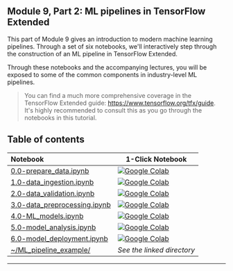 ## Module 9, Part 2: ML pipelines in TensorFlow Extended

This part of Module 9 gives an introduction to modern machine learning pipelines. Through a set of six notebooks, we'll interactively step through the construction of an ML pipeline in TensorFlow Extended.

Through these notebooks and the accompanying lectures, you will be exposed to some of the common components in industry-level ML pipelines. 

> You can find a much more comprehensive coverage in the TensorFlow Extended guide: https://www.tensorflow.org/tfx/guide. It's highly recommended to consult this as you go through the notebooks in this tutorial. 

## Table of contents

| Notebook    |      1-Click Notebook      |
|:----------|------|
|  [0.0-prepare_data.ipynb](https://nbviewer.org/github/alu042/DAT255-2022/blob/master/Module-9-2-TensorFlow_Extended/nbs/0.0-prepare_data.ipynb)  | [![Google Colab](https://colab.research.google.com/assets/colab-badge.svg)](https://colab.research.google.com/github/alu042/DAT255-2022/blob/master/Module-9-2-TensorFlow_Extended/nbs/0.0-prepare_data.ipynb)
| [1.0-data_ingestion.ipynb](https://nbviewer.org/github/alu042/DAT255-2022/blob/master/Module-9-2-TensorFlow_Extended/nbs/1.0-data_ingestion.ipynb) | [![Google Colab](https://colab.research.google.com/assets/colab-badge.svg)](https://colab.research.google.com/github/alu042/DAT255-2022/blob/master/Module-9-2-TensorFlow_Extended/nbs/1.0-data_ingestion.ipynb)|
| [2.0-data_validation.ipynb]() | [![Google Colab](https://colab.research.google.com/assets/colab-badge.svg)]() |
| [3.0-data_preprocessing.ipynb]() | [![Google Colab](https://colab.research.google.com/assets/colab-badge.svg)]()|
| [4.0-ML_models.ipynb]() | [![Google Colab](https://colab.research.google.com/assets/colab-badge.svg)]()|
| [5.0-model_analysis.ipynb]() | [![Google Colab](https://colab.research.google.com/assets/colab-badge.svg)]()|
| [6.0-model_deployment.ipynb]() | [![Google Colab](https://colab.research.google.com/assets/colab-badge.svg)]()|
| [~/ML_pipeline_example/]() | _See the linked directory_ |
---